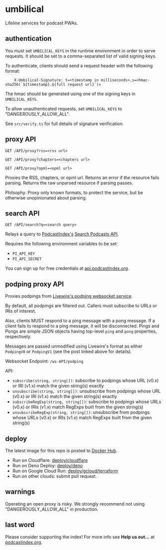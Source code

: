 # umbilical

Lifeline services for podcast PWAs.

## authentication

You must set `UMBILICAL_KEYS` in the runtime environment in order to serve
requests. It should be set to a comma-separated list of valid signing keys.

To authenticate, clients should send a request header with the following format:

```
    X-Umbilical-Signature: t=<timestamp in milliseconds>,s=<hmac-sha256(`${timestamp}.${full request url}`)>
```

The hmac should be generated using one of the signing keys in `UMBILICAL_KEYS`.

To allow unauthenticated requests, set `UMBILICAL_KEYS` to "DANGEROUSLY_ALLOW_ALL".

See `src/verify.ts` for full details of signature verification.

## proxy API

`GET /API/proxy?rss=<rss url>`

`GET /API/proxy?chapters=<chapters url>`

`GET /API/proxy?opml=<opml url>`

Proxies the RSS, chapters, or opml url. Returns an error if the resource fails parsing. Returns the raw unparsed resource if parsing passes.

Philsophy: Proxy only known formats, to protect the service, but be otherwise unopinionated about parsing.

## search API

`GET /API/search?q=<search query>`

Relays a query to [PodcastIndex's](https://podcastindex.org/) [Search Podcasts API](https://podcastindex-org.github.io/docs-api/#get-/search/byterm).

Requires the following environment variables to be set:

- `PI_API_KEY`
- `PI_API_SECRET`

You can sign up for free credentials at [api.podcastindex.org](https://api.podcastindex.org/).

## podping proxy API

Proxies podpings from [Livewire's podping websocket service](https://livewire.io/podping-via-websockets/).

By default, all podpings are filtered out. Callers must subscribe to URLs or IRIs of interest.

Also, clients MUST respond to a ping message with a pong message. If a client
fails to respond to a ping message, it will be disconnected. Pings and Pongs are
simple JSON objects having top-level `ping` and `pong` properties, respectively.

Messages are passed unmodified using Livewire's format as either `PodpingV0` or
`PodpingV1` (see the post linked above for details).

Websocket Endpoint: `/ws-API/podping`

API:

- `subscribe(string, string[])`: subscribe to podpings whose URL (v0.x) or IRI (v1.x) match the given string(s) exactly
- `unsubscribe(string, string[])`: unsubscribe from podpings whose URL (v0.x) or IRI (v1.x) match the given string(s) exactly
- `subscribeRegExp(string, string[])`: subscribe to podpings whose URLs (v0.x) or IRIs (v1.x) match RegExps built from the given string(s)
- `unsubscribeRegExp(string, string[])`: unsubscribe from podpings whose URLs (v0.x) or IRIs (v1.x) match RegExps built from the given string(s)

## deploy

The latest image for this repo is posted to [Docker Hub](https://hub.docker.com/r/aegrumet/umbilical/tags).

- Run on Cloudflare: [deploy/cloudflare](deploy/cloudflare)
- Run on Deno Deploy: [deploy/deno](deploy/deno)
- Run on Google Cloud Run: [deploy/gcloud/terraform](deploy/gcloud/terraform)
- Run on other clouds: submit pull request.

## warnings

Operating an open proxy is risky. We strongly recommend not using "DANGEROUSLY_ALLOW_ALL" in production.

## last word

Please consider supporting the index! For more info see **Help us out...** at [podcastindex.org](https://podcastindex.org).
